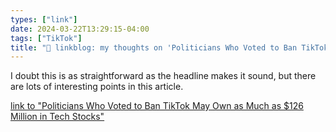 ```yaml
---
types: ["link"]
date: 2024-03-22T13:29:15-04:00
tags: ["TikTok"]
title: "🔗 linkblog: my thoughts on 'Politicians Who Voted to Ban TikTok May Own as Much as $126 Million in Tech Stocks'"
---
```

I doubt this is as straightforward as the headline makes it sound, but there are lots of interesting points in this article.

[link to "Politicians Who Voted to Ban TikTok May Own as Much as $126 Million in Tech Stocks"](https://gizmodo.com/politicians-who-voted-to-ban-tiktok-may-own-as-much-as-1851356203)
